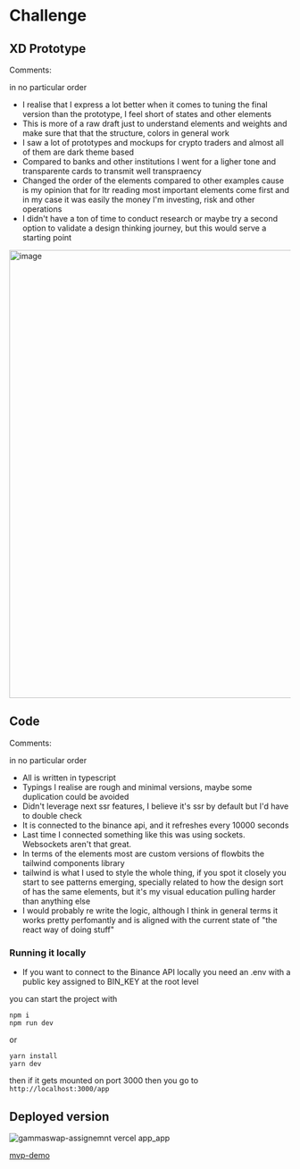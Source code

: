 # Challenge 

## XD Prototype 

Comments: 

in no particular order

- I realise that I express a lot better when it comes to tuning the final version than the prototype, I feel short of states and other elements
- This is more of a raw draft just to understand elements and weights and make sure that that the structure, colors in general work 
- I saw a lot of prototypes and mockups for crypto traders and almost all of them are dark theme based 
- Compared to banks and other institutions I went for a ligher tone and transparente cards to transmit well transpraency 
- Changed the order of the elements compared to other examples cause is my opinion that for ltr reading most important elements come first and in my case it was easily the money I'm investing, risk and other operations 
- I didn't have a ton of time to conduct research or maybe try a second option to validate a design thinking journey, but this would serve a starting point


<img width="802" alt="image" src="https://user-images.githubusercontent.com/22302890/211977455-fa7a7671-fcca-4b15-ade4-f035a106cb5d.png">

## Code 

Comments: 

in no particular order

- All is written in typescript 
- Typings I realise are rough and minimal versions, maybe some duplication could be avoided 
- Didn't leverage next ssr features, I believe it's ssr by default but I'd have to double check 
- It is connected to the binance api, and it refreshes every 10000 seconds 
- Last time I connected something like this was using sockets. Websockets aren't that great. 
- In terms of the elements most are custom versions of flowbits the tailwind components library 
- tailwind is what I used to style the whole thing, if you spot it closely you start to see patterns emerging, specially related to how the design sort of has the same elements, but it's my visual education pulling harder than anything else 
- I would probably re write the logic, although I think in general terms it works pretty perfomantly and is aligned with the current state of "the react way of doing stuff" 

### Running it locally 
- If you want to connect to the Binance API locally you need an .env with a public key assigned to BIN_KEY at the root level

you can start the project with 
```shell
npm i 
npm run dev 
```
or 
```shell 
yarn install 
yarn dev
```

then if it gets mounted on port 3000 then you go to `http://localhost:3000/app`



## Deployed version 



![gammaswap-assignemnt vercel app_app](https://user-images.githubusercontent.com/22302890/211977718-5a7d4791-8414-4b20-b094-711f3458ad72.png)


[mvp-demo](https://gammaswap-assignemnt.vercel.app/app)



